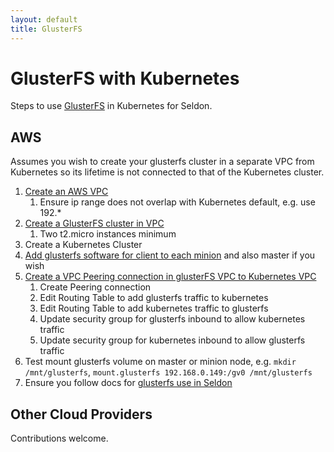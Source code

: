 ```yaml
---
layout: default
title: GlusterFS
---
```


# GlusterFS with Kubernetes

Steps to use [GlusterFS](https://www.gluster.org/) in Kubernetes for Seldon. 

## AWS
Assumes you wish to create your glusterfs cluster in a separate VPC from Kubernetes so its lifetime is not connected to that of the Kubernetes cluster.

 1. [Create an AWS VPC](http://docs.aws.amazon.com/AmazonVPC/latest/GettingStartedGuide/getting-started-create-vpc.html)
    1. Ensure ip range does not overlap with Kubernetes default, e.g. use 192.*
 1. [Create a GlusterFS cluster in VPC](https://www.howtoforge.com/tutorial/high-availability-storage-with-glusterfs-on-debian-8-with-two-nodes/)
    1. Two t2.micro instances minimum
 1. Create a Kubernetes Cluster
 1. [Add glusterfs software for client to each minion](https://www.howtoforge.com/high-availability-storage-with-glusterfs-3.2.x-on-debian-wheezy-automatic-file-replication-mirror-across-two-storage-servers#-setting-up-the-glusterfs-client) and also master if you wish
 1. [Create a VPC Peering connection in glusterFS VPC to Kubernetes VPC](http://docs.aws.amazon.com/AmazonVPC/latest/PeeringGuide/working-with-vpc-peering.html)
    1. Create Peering connection
    1. Edit Routing Table to add glusterfs traffic to kubernetes
    1. Edit Routing Table to add kubernetes traffic to glusterfs
    1. Update security group for glusterfs inbound to allow kubernetes traffic
    1. Update security group for kubernetes inbound to allow glusterfs traffic
 1. Test mount glusterfs volume on master or minion node, e.g. 
    ```mkdir /mnt/glusterfs```,
    ```mount.glusterfs 192.168.0.149:/gv0 /mnt/glusterfs```
 1. Ensure you follow docs for [glusterfs use in Seldon](install.html#storage)

## Other Cloud Providers

Contributions welcome.
